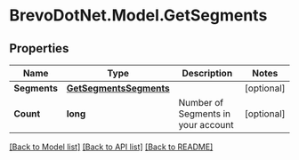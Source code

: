 # BrevoDotNet.Model.GetSegments

## Properties

Name | Type | Description | Notes
------------ | ------------- | ------------- | -------------
**Segments** | [**GetSegmentsSegments**](GetSegmentsSegments.md) |  | [optional] 
**Count** | **long** | Number of Segments in your account | [optional] 

[[Back to Model list]](../../README.md#documentation-for-models) [[Back to API list]](../../README.md#documentation-for-api-endpoints) [[Back to README]](../../README.md)

